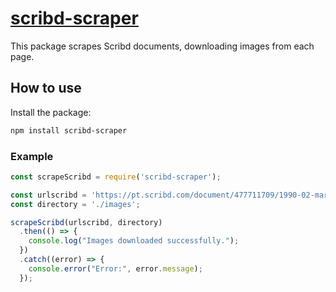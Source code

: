 # [scribd-scraper](https://www.npmjs.com/package/scribd-scraper)

This package scrapes Scribd documents, downloading images from each page.

## How to use

Install the package:

```bash
npm install scribd-scraper
```

### Example

```javascript
const scrapeScribd = require('scribd-scraper');

const urlscribd = 'https://pt.scribd.com/document/477711709/1990-02-mara-maravilha-pdf';
const directory = './images';

scrapeScribd(urlscribd, directory)
  .then(() => {
    console.log("Images downloaded successfully.");
  })
  .catch((error) => {
    console.error("Error:", error.message);
  });
```

